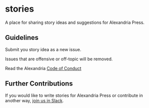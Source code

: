 # stories
A place for sharing story ideas and suggestions for Alexandria Press.

## Guidelines
Submit you story idea as a new issue.

Issues that are offensive or off-topic will be removed.

Read the Alexandria [Code of Conduct](https://github.com/dloa/stories/blob/master/code-of-conduct)

## Further Contributions
If you would like to write stories for Alexandria Press or contribute in another way, [join us in Slack](http://dloaslack.bitspill.net/).
